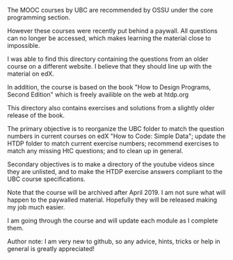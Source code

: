The MOOC courses by UBC are recommended by OSSU under the core programming section.

However these courses were recently put behind a paywall. All questions can no longer be accessed, which makes learning the material close to impossible.

I was able to find this directory containing the questions from an older course on a different website. I believe that they should line up with the material on edX.

In addition, the course is based on the book "How to Design Programs, Second Edition" which is freely availible on the web at htdp.org

This directory also contains exercises and solutions from a slightly older release of the book.

The primary objective is to reorganize the UBC folder to match the question numbers in current courses on edX "How to Code: Simple Data"; update the HTDP folder to match current exercise numbers; recommend exercises to match any missing HtC questions; and to clean up in general.

Secondary objectives is to make a directory of the youtube videos since they are unlisted, and to make the HTDP exercise answers compliant to the UBC course specifications.

Note that the course will be archived after April 2019. I am not sure what will happen to the paywalled material. Hopefully they will be released making my job much easier.

I am going through the course and will update each module as I complete them.

Author note: I am very new to github, so any advice, hints, tricks or help in general is greatly appreciated!
